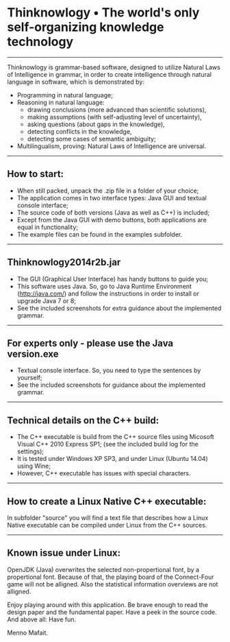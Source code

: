 # Thinknowlogy • The world's only self-organizing knowledge technology
------------------------------------------------
Thinknowlogy is grammar-based software,
designed to utilize Natural Laws of Intelligence in grammar,
in order to create intelligence through natural language in software,
which is demonstrated by:
 * Programming in natural language;
 * Reasoning in natural language:
	- drawing conclusions (more advanced than scientific solutions),
	- making assumptions (with self-adjusting level of uncertainty),
	- asking questions (about gaps in the knowledge),
	- detecting conflicts in the knowledge,
	- detecting some cases of semantic ambiguity;
 * Multilingualism, proving: Natural Laws of Intelligence are universal.

-------------
How to start:
-------------
- When still packed, unpack the .zip file in a folder of your choice;
- The application comes in two interface types: Java GUI and textual console interface;
- The source code of both versions (Java as well as C++) is included;
- Except from the Java GUI with demo buttons, both applications are equal in functionality;
- The example files can be found in the examples subfolder.

-----------------------
Thinknowlogy2014r2b.jar
-----------------------
- The GUI (Graphical User Interface) has handy buttons to guide you;
- This software uses Java. So, go to Java Runtime Environment (http://java.com/)
  and follow the instructions in order to install or upgrade Java 7 or 8;
- See the included screenshots for extra guidance about the implemented grammar.

--------------------------------------------------
For experts only - please use the Java version.exe
--------------------------------------------------
- Textual console interface. So, you need to type the sentences by yourself;
- See the included screenshots for guidance about the implemented grammar.

-----------------------------------
Technical details on the C++ build:
-----------------------------------
- The C++ executable is build from the C++ source files using Micosoft Visual C++ 2010 Express SP1;
  (see the included build log for the settings);
- It is tested under Windows XP SP3, and under Linux (Ubuntu 14.04) using Wine;
- However, C++ executable has issues with special characters.

--------------------------------------------
How to create a Linux Native C++ executable:
--------------------------------------------
In subfolder "source" you will find a text file that describes how a
Linux Native executable can be compiled under Linux from the C++ sources.

------------------------
Known issue under Linux:
------------------------
OpenJDK (Java) overwrites the selected non-propertional font, by a propertional font.
Because of that, the playing board of the Connect-Four game will not be alligned.
Also the statistical information overviews are not alligned.

Enjoy playing around with this application. Be brave enough to read the design paper
and the fundamental paper. Have a peek in the source code. And above all: Have fun.

Menno Mafait.
